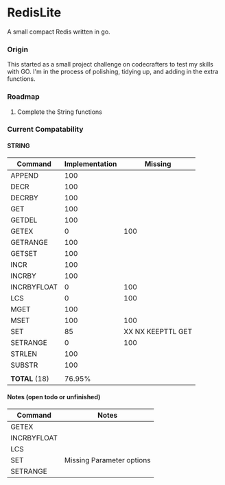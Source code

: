 # RedisLite
A small compact Redis written in go.

### Origin
This started as a small project challenge on codecrafters to test my skills with GO. I'm in the process of polishing, tidying up, and adding in the extra functions. 

### Roadmap
1. Complete the String functions

### Current Compatability
#### STRING
| Command         | Implementation | Missing
|-----------------|----------------|-----------------------
| APPEND          | 100            | 
| DECR            | 100            | 
| DECRBY          | 100            | 
| GET             | 100            |
| GETDEL          | 100            | 
| GETEX           | 0              | 100 
| GETRANGE        | 100            | 
| GETSET          | 100            | 
| INCR            | 100            | 
| INCRBY          | 100            | 
| INCRBYFLOAT     | 0              | 100 
| LCS             | 0              | 100 
| MGET            | 100            | 
| MSET            | 100            | 100 
| SET             | 85             | XX NX KEEPTTL GET
| SETRANGE        | 0              | 100
| STRLEN          | 100            | 
| SUBSTR          | 100            | 
|                 |                |
| __TOTAL__ (18)  | 76.95%         |

#### Notes (open todo or unfinished)
| Command      | Notes  
|--------------|-----------------------
| GETEX        | 
| INCRBYFLOAT  | 
| LCS          | 
| SET          | Missing Parameter options 
| SETRANGE     | 
